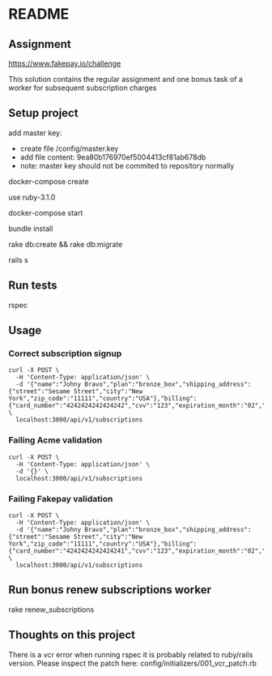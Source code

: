 # README

## Assignment

https://www.fakepay.io/challenge

This solution contains the regular assignment and one bonus task of a worker for subsequent subscription charges

## Setup project

add master key:
- create file /config/master.key
- add file content: 9ea80b176970ef5004413cf81ab678db
- note: master key should not be commited to repository normally

docker-compose create

use ruby-3.1.0

docker-compose start

bundle install

rake db:create && rake db:migrate

rails s

## Run tests

rspec

## Usage

### Correct subscription signup

```
curl -X POST \
  -H 'Content-Type: application/json' \
  -d '{"name":"Johny Bravo","plan":"bronze_box","shipping_address":{"street":"Sesame Street","city":"New York","zip_code":"11111","country":"USA"},"billing":{"card_number":"4242424242424242","cvv":"123","expiration_month":"02","expiration_year":2024,"zip_code":"22222"}}' \
  localhost:3000/api/v1/subscriptions
```

### Failing Acme validation

```
curl -X POST \
  -H 'Content-Type: application/json' \
  -d '{}' \
  localhost:3000/api/v1/subscriptions
```

### Failing Fakepay validation

```
curl -X POST \
  -H 'Content-Type: application/json' \
  -d '{"name":"Johny Bravo","plan":"bronze_box","shipping_address":{"street":"Sesame Street","city":"New York","zip_code":"11111","country":"USA"},"billing":{"card_number":"4242424242424241","cvv":"123","expiration_month":"02","expiration_year":2024,"zip_code":"22222"}}' \
  localhost:3000/api/v1/subscriptions
```

## Run bonus renew subscriptions worker

rake renew_subscriptions

## Thoughts on this project

There is a vcr error when running rspec it is probably related to ruby/rails version. Please inspect the patch here: config/initializers/001_vcr_patch.rb
